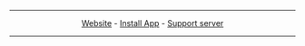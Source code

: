 <div align="center">
  <picture>
     <source media="(prefers-color-scheme: dark)" srcset="www/public/hero-title-transparent.png">
     <source media="(prefers-color-scheme: light)" srcset="www/public/hero-title-transparent-dark.png">
  </picture>


-------
<a href="https://archiver.asterisk.lol">Website</a> - <a href="https://discord.com/oauth2/authorize?client_id=1311438512045949029">Install App</a> - <a href="https://discord.gg/d3a9dW9KHN">Support server</a>

-------
</div>
